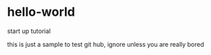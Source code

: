 

# hello-world
start up tutorial

this is just a sample to test git hub, ignore unless you are really bored
